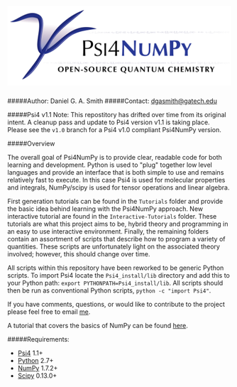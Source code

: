 ![Psi4NumPy](media/psi4banner_numpy.png)
=============

#####Author: Daniel G. A. Smith
#####Contact: dgasmith@gatech.edu

#####Psi4 v1.1
Note: This repostitory has drifted over time from its original intent. A
cleanup pass and update to Psi4 version v1.1 is taking place. Please see the
`v1.0` branch for a Psi4 v1.0 compliant Psi4NumPy version. 

#####Overview

The overall goal of Psi4NumPy is to provide clear, readable code for both
learning and development. Python is used to "plug" together low level languages
and provide an interface that is both simple to use and remains relatively fast
to execute. In this case Psi4 is used for molecular properties and integrals,
NumPy/scipy is used for tensor operations and linear algebra.

First generation tutorials can be found in the `Tutorials` folder and provide
the basic idea behind learning with the Psi4NumPy approach.  New interactive
tutorial are found in the `Interactive-Tutorials` folder. These tutorials are
what this project aims to be, hybrid theory and programming in an easy to use
interactive environment. Finally, the remaining folders contain an assortment
of scripts that describe how to program a variety of quantities.  These scripts
are unfortunately light on the associated theory involved; however, this should
change over time.

All scripts within this repository have been reworked to be generic Python
scripts.  To import Psi4 locate the `Psi4_install/lib` directory and add this
to your Python path: `export PYTHONPATH=Psi4_install/lib`. All scripts should
then be run as conventional Python scripts, `python -c "import Psi4"`.

If you have comments, questions, or would like to contribute to the project
please feel free to email [me](mailto:dgasmith@gatech.edu).

A tutorial that covers the basics of NumPy can be found
[here](http://wiki.scipy.org/Tentative_NumPy_Tutorial).

#####Requirements:
- [Psi4](https://github.com/Psi4/Psi4) 1.1+
- [Python](python.org) 2.7+
 - [NumPy](scipy.org) 1.7.2+
 - [Scipy](numpy.scipy.org) 0.13.0+


